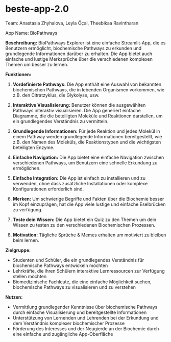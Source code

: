 # beste-app-2.0
Team: Anastasia Zhyhalova, Leyla Öçal, Theebikaa Ravintharan

App Name: BioPathways


**Beschreibung:**
BioPathways Explorer ist eine einfache Streamlit-App, die es Benutzern ermöglicht, biochemische Pathways zu erkunden und grundlegende Informationen darüber zu erhalten. Die App bietet auch einfache und lustige Merksprüche über die verschiedenen komplexen Themen um besser zu lernen. 

 
**Funktionen:**
 
1. **Vordefinierte Pathways:** Die App enthält eine Auswahl von bekannten biochemischen Pathways, die in lebenden Organismen vorkommen, wie z.B. den Citratzyklus, die Glykolyse, usw. 
 
2. **Interaktive Visualisierung:** Benutzer können die ausgewählten Pathways interaktiv visualisieren. Die App generiert einfache Diagramme, die die beteiligten Moleküle und Reaktionen darstellen, um ein grundlegendes Verständnis zu vermitteln.
 
3. **Grundlegende Informationen:** Für jede Reaktion und jedes Molekül in einem Pathway werden grundlegende Informationen bereitgestellt, wie z.B. den Namen des Moleküls, die Reaktionstypen und die wichtigsten beteiligten Enzyme.
 
4. **Einfache Navigation:** Die App bietet eine einfache Navigation zwischen verschiedenen Pathways, um Benutzern eine schnelle Erkundung zu ermöglichen.
 
5. **Einfache Integration:** Die App ist einfach zu installieren und zu verwenden, ohne dass zusätzliche Installationen oder komplexe Konfigurationen erforderlich sind.
   
6. **Merken:** Um schwierige Begriffe und Fakten über die Biochemie besser im Kopf einzuprägen, hat die App viele lustige und einfache Eselbrücken zu verfügung. 

7. **Teste dein Wissen:** Die App bietet ein Quiz zu den Themen um dein Wissen zu testen zu den verschiedenen Biochemischen Prozessen. 

8. **Motivation:** Tägliche Sprüche & Memes erhalten um motiviert zu bleiben beim lernen.


**Zielgruppe:**
- Studenten und Schüler, die ein grundlegendes Verständnis für biochemische Pathways entwickeln möchten
- Lehrkräfte, die ihren Schülern interaktive Lernressourcen zur Verfügung stellen möchten
- Biomedizinische Fachleute, die eine einfache Möglichkeit suchen, biochemische Pathways zu visualisieren und zu verstehen
 
**Nutzen:**
- Vermittlung grundlegender Kenntnisse über biochemische Pathways durch einfache Visualisierung und bereitgestellte Informationen
- Unterstützung von Lernenden und Lehrenden bei der Erkundung und dem Verständnis komplexer biochemischer Prozesse
- Förderung des Interesses und der Neugierde an der Biochemie durch eine einfache und zugängliche App-Oberfläche
 
